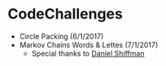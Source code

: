 # CodeChallenges

* Circle Packing (6/1/2017)
* Markov Chains Words & Lettes (7/1/2017)
	* Special thanks to [Daniel Shiffman](http://shiffman.net/)